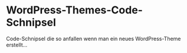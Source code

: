 # WordPress-Themes-Code-Schnipsel
Code-Schnipsel die so anfallen wenn man ein neues WordPress-Theme erstellt...
